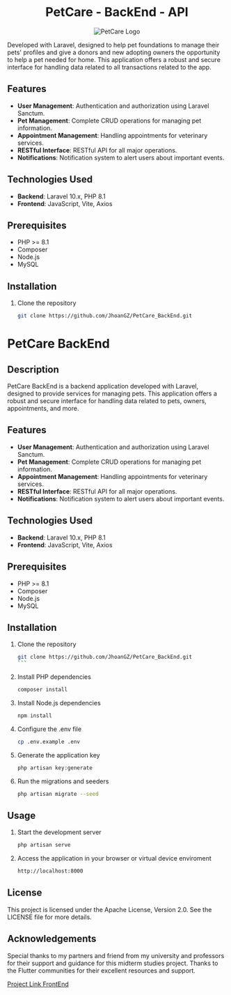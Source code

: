 <h1 align="center"><strong>PetCare - BackEnd - API</strong></h1>

<p align="center">
  <img src="https://github.com/JhoanGZ/PetCare_FrontEnd/blob/main/assets/images/logo_petcare.png?raw=true" alt="PetCare Logo" />
</p>

Developed with Laravel, designed to help pet foundations to manage their pets' profiles and give a donors and new adopting owners the opportunity to help a pet needed for home.
This application offers a robust and secure interface for handling data related to all transactions related to the app.

## Features

-   **User Management**: Authentication and authorization using Laravel Sanctum.
-   **Pet Management**: Complete CRUD operations for managing pet information.
-   **Appointment Management**: Handling appointments for veterinary services.
-   **RESTful Interface**: RESTful API for all major operations.
-   **Notifications**: Notification system to alert users about important events.

## Technologies Used

-   **Backend**: Laravel 10.x, PHP 8.1
-   **Frontend**: JavaScript, Vite, Axios

## Prerequisites

-   PHP >= 8.1
-   Composer
-   Node.js
-   MySQL

## Installation

1. Clone the repository
    ```sh
    git clone https://github.com/JhoanGZ/PetCare_BackEnd.git
    ```

# PetCare BackEnd

## Description

PetCare BackEnd is a backend application developed with Laravel, designed to provide services for managing pets. This application offers a robust and secure interface for handling data related to pets, owners, appointments, and more.

## Features

-   **User Management**: Authentication and authorization using Laravel Sanctum.
-   **Pet Management**: Complete CRUD operations for managing pet information.
-   **Appointment Management**: Handling appointments for veterinary services.
-   **RESTful Interface**: RESTful API for all major operations.
-   **Notifications**: Notification system to alert users about important events.

## Technologies Used

-   **Backend**: Laravel 10.x, PHP 8.1
-   **Frontend**: JavaScript, Vite, Axios

## Prerequisites

-   PHP >= 8.1
-   Composer
-   Node.js
-   MySQL

## Installation

1. Clone the repository

    ````sh
    git clone https://github.com/JhoanGZ/PetCare_BackEnd.git
    ```

2. Install PHP dependencies

    ```sh
    composer install
    ```

3. Install Node.js dependencies

    ```sh
    npm install
    ```

4. Configure the .env file

    ```sh
    cp .env.example .env
    ```

5. Generate the application key
    ```sh
    php artisan key:generate
    ```
6. Run the migrations and seeders
    ```sh
    php artisan migrate --seed
    ```

## Usage

1. Start the development server
    ```sh
    php artisan serve
    ```
2. Access the application in your browser or virtual device enviroment
    ```sh
    http://localhost:8000
    ```

## License

This project is licensed under the Apache License, Version 2.0. See the LICENSE file for more details.

## Acknowledgements

Special thanks to my partners and friend from my university and professors for their support and guidance for this midterm studies project.
Thanks to the Flutter communities for their excellent resources and support.

[Project Link FrontEnd](https://github.com/JhoanGZ/PetCare_FrontEnd)
